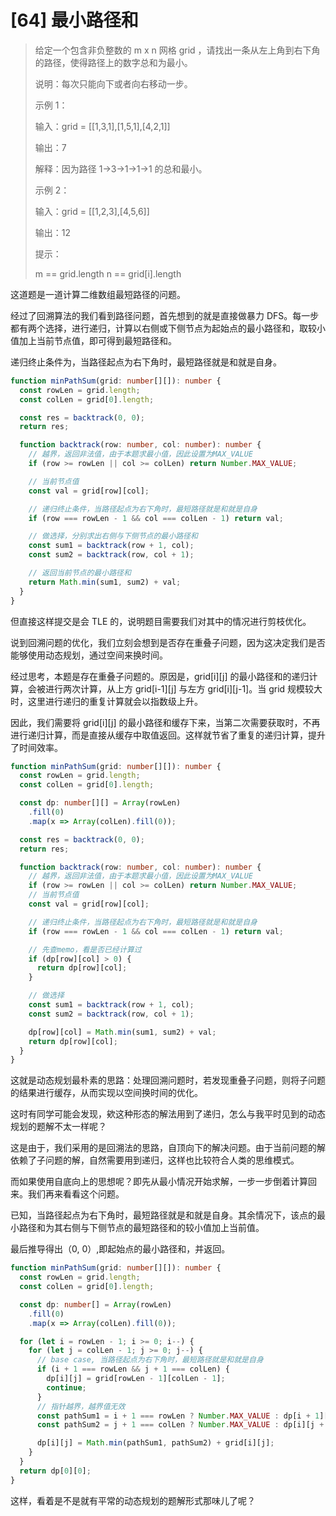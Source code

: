 # [64] 最小路径和

> 给定一个包含非负整数的 m x n 网格 grid ，请找出一条从左上角到右下角的路径，使得路径上的数字总和为最小。
>
> 说明：每次只能向下或者向右移动一步。
>
> 示例 1：
>
> 输入：grid = [[1,3,1],[1,5,1],[4,2,1]]
>
> 输出：7
>
> 解释：因为路径 1→3→1→1→1 的总和最小。
>
> 示例 2：
>
> 输入：grid = [[1,2,3],[4,5,6]]
>
> 输出：12
>
> 提示：
>
> m == grid.length
> n == grid[i].length

这道题是一道计算二维数组最短路径的问题。

经过了回溯算法的我们看到路径问题，首先想到的就是直接做暴力 DFS。每一步都有两个选择，进行递归，计算以右侧或下侧节点为起始点的最小路径和，取较小值加上当前节点值，即可得到最短路径和。

递归终止条件为，当路径起点为右下角时，最短路径就是和就是自身。

```ts
function minPathSum(grid: number[][]): number {
  const rowLen = grid.length;
  const colLen = grid[0].length;

  const res = backtrack(0, 0);
  return res;

  function backtrack(row: number, col: number): number {
    // 越界，返回非法值，由于本题求最小值，因此设置为MAX_VALUE
    if (row >= rowLen || col >= colLen) return Number.MAX_VALUE;

    // 当前节点值
    const val = grid[row][col];

    // 递归终止条件，当路径起点为右下角时，最短路径就是和就是自身
    if (row === rowLen - 1 && col === colLen - 1) return val;

    // 做选择，分别求出右侧与下侧节点的最小路径和
    const sum1 = backtrack(row + 1, col);
    const sum2 = backtrack(row, col + 1);

    // 返回当前节点的最小路径和
    return Math.min(sum1, sum2) + val;
  }
}
```

但直接这样提交是会 TLE 的，说明题目需要我们对其中的情况进行剪枝优化。

说到回溯问题的优化，我们立刻会想到是否存在重叠子问题，因为这决定我们是否能够使用动态规划，通过空间来换时间。

经过思考，本题是存在重叠子问题的。原因是，grid[i][j] 的最小路径和的递归计算，会被进行两次计算，从上方 grid[i-1][j] 与左方 grid[i][j-1]。当 grid 规模较大时，这里进行递归的重复计算就会以指数级上升。

因此，我们需要将 grid[i][j] 的最小路径和缓存下来，当第二次需要获取时，不再进行递归计算，而是直接从缓存中取值返回。这样就节省了重复的递归计算，提升了时间效率。

```ts
function minPathSum(grid: number[][]): number {
  const rowLen = grid.length;
  const colLen = grid[0].length;

  const dp: number[][] = Array(rowLen)
    .fill(0)
    .map(x => Array(colLen).fill(0));

  const res = backtrack(0, 0);
  return res;

  function backtrack(row: number, col: number): number {
    // 越界，返回非法值，由于本题求最小值，因此设置为MAX_VALUE
    if (row >= rowLen || col >= colLen) return Number.MAX_VALUE;
    // 当前节点值
    const val = grid[row][col];

    // 递归终止条件，当路径起点为右下角时，最短路径就是和就是自身
    if (row === rowLen - 1 && col === colLen - 1) return val;

    // 先查memo，看是否已经计算过
    if (dp[row][col] > 0) {
      return dp[row][col];
    }

    // 做选择
    const sum1 = backtrack(row + 1, col);
    const sum2 = backtrack(row, col + 1);

    dp[row][col] = Math.min(sum1, sum2) + val;
    return dp[row][col];
  }
}
```

这就是动态规划最朴素的思路：处理回溯问题时，若发现重叠子问题，则将子问题的结果进行缓存，从而实现以空间换时间的优化。

这时有同学可能会发现，欸这种形态的解法用到了递归，怎么与我平时见到的动态规划的题解不太一样呢？

这是由于，我们采用的是回溯法的思路，自顶向下的解决问题。由于当前问题的解依赖了子问题的解，自然需要用到递归，这样也比较符合人类的思维模式。

而如果使用自底向上的思想呢？即先从最小情况开始求解，一步一步倒着计算回来。我们再来看看这个问题。

已知，当路径起点为右下角时，最短路径就是和就是自身。其余情况下，该点的最小路径和为其右侧与下侧节点的最短路径和的较小值加上当前值。

最后推导得出（0, 0）,即起始点的最小路径和，并返回。

```ts
function minPathSum(grid: number[][]): number {
  const rowLen = grid.length;
  const colLen = grid[0].length;

  const dp: number[] = Array(rowLen)
    .fill(0)
    .map(x => Array(colLen).fill(0));

  for (let i = rowLen - 1; i >= 0; i--) {
    for (let j = colLen - 1; j >= 0; j--) {
      // base case, 当路径起点为右下角时，最短路径就是和就是自身
      if (i + 1 === rowLen && j + 1 === colLen) {
        dp[i][j] = grid[rowLen - 1][colLen - 1];
        continue;
      }
      // 指针越界，越界值无效
      const pathSum1 = i + 1 === rowLen ? Number.MAX_VALUE : dp[i + 1][j];
      const pathSum2 = j + 1 === colLen ? Number.MAX_VALUE : dp[i][j + 1];

      dp[i][j] = Math.min(pathSum1, pathSum2) + grid[i][j];
    }
  }
  return dp[0][0];
}
```

这样，看着是不是就有平常的动态规划的题解形式那味儿了呢？
